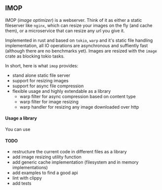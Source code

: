 ## IMOP

IMOP (_image optimizer_) is a webserver. Think of it as either a static fileserver like `nginx`, which can resize your images on the fly (and cache them), or a microservice that can resize any url you give it.

Implemented in rust and based on `tokio`, `warp` and it's static file handling implementation, all IO operations are asynchronous and suffiently fast (although there are no benchmarks yet). Images are resized with the `image` crate as blocking tokio tasks.

In short, here is what `imop` provides:

- stand alone static file server
- support for resizing images
- support for async file compression
- flexible usage and highly extendable as a library
  - warp filter for async compression based on content type
  - warp filter for image resizing
  - warp handler for resizing any image downloaded over http

#### Usage a library

You can use

#### TODO

- restructure the current code in different files as a library
- add image resizing utility function
- add generic cache implementation (filesystem and in memory implementations)
- add examples to find a good api
- lint with clippy
- add tests
